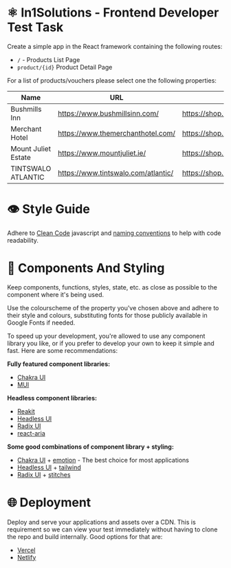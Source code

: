 # ⚛️ In1Solutions - Frontend Developer Test Task

Create a simple app in the React framework containing the following routes:
 * `/` - Products List Page
 * `product/{id}` Product Detail Page

For a list of products/vouchers please select one the following properties:

| Name                | URL                                 | API Url                                                 |
|---------------------|-------------------------------------|---------------------------------------------------------|
| Bushmills Inn       | https://www.bushmillsinn.com/       | https://shop.bookin1.com/api/property/16609/allvouchers |
| Merchant Hotel      | https://www.themerchanthotel.com/   | https://shop.bookin1.com/api/property/7716/allvouchers  |
| Mount Juliet Estate | https://www.mountjuliet.ie/         | https://shop.bookin1.com/api/property/474/allvouchers   |
| TINTSWALO ATLANTIC  | https://www.tintswalo.com/atlantic/ | https://shop.bookin1.com/api/property/11128/allvouchers |

# 👁️ Style Guide
Adhere to [Clean Code](https://github.com/ryanmcdermott/clean-code-javascript) javascript and [naming conventions](https://github.com/kettanaito/naming-cheatsheet) to help with code readability.

# 💅 Components And Styling

Keep components, functions, styles, state, etc. as close as possible to the component where it's being used. 

Use the colourscheme of the property you've chosen above and adhere to their style and colours, substituting fonts for those publicly available in Google Fonts if needed.

To speed up your development, you're allowed to use any component library you like, or if you prefer to develop your own to keep it simple and fast. Here are some recommendations:

**Fully featured component libraries:**

- [Chakra UI](https://chakra-ui.com/)
- [MUI](https://mui.com/)

**Headless component libraries:**

- [Reakit](https://reakit.io/)
- [Headless UI](https://headlessui.dev/)
- [Radix UI](https://www.radix-ui.com/)
- [react-aria](https://react-spectrum.adobe.com/react-aria/)

**Some good combinations of component library + styling:**

- [Chakra UI](https://chakra-ui.com/) + [emotion](https://emotion.sh/docs/introduction) - The best choice for most applications
- [Headless UI](https://headlessui.dev/) + [tailwind](https://tailwindcss.com/)
- [Radix UI](https://www.radix-ui.com/) + [stitches](https://stitches.dev/)

# 🌐 Deployment

Deploy and serve your applications and assets over a CDN. This is requirement so we can view your test immediately without having to clone the repo and build internally. Good options for that are:

- [Vercel](https://vercel.com/)
- [Netlify](https://www.netlify.com/)
